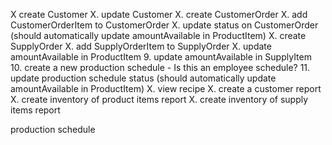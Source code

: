 X create Customer 
X. update Customer
X. create CustomerOrder
X. add CustomerOrderItem to CustomerOrder
X. update status on CustomerOrder (should automatically update amountAvailable in ProductItem)
X. create SupplyOrder
X. add SupplyOrderItem to SupplyOrder
X. update amountAvailable in ProductItem
9. update amountAvailable in SupplyItem
10. create a new production schedule - Is this an employee schedule?
11. update production schedule status (should automatically update amountAvailable in ProductItem)
X. view recipe
X. create a customer report
X. create inventory of product items report
X. create inventory of supply items report 


production schedule
